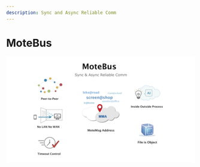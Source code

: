 ```yaml
---
description: Sync and Async Reliable Comm
---
```


# MoteBus

![](.gitbook/assets/ypcloud2018_page_15m.png)

